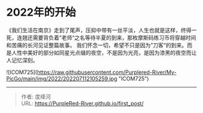 # 2022年的开始


《我们生活在南京》走到了尾声，压抑中带有一丝平淡，人生也就是这样，终得一死，连翘还需要背负着”老师“之名等待半夏的到来，那枚摩斯码练习币将穿越时间和苦痛的长河见证整篇故事。 我们怀念一切，希望不只是因为”刀客“的到来。而是人性中美好的部分如同星光点缀的夜空，不是因为光亮，是因为漆黑的夜空而让人记忆深刻。



![ICOM725](https://raw.githubusercontent.com/Purplered-River/My-PicGo/main/img/2022/202207112105259.jpg &#34;ICOM725&#34;)



---

> 作者: 度绛河  
> URL: https://PurpleRed-River.github.io/first_post/  

